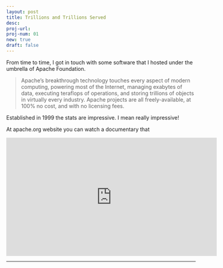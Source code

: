 ```yaml
---
layout: post
title: Trillions and Trillions Served
desc:
proj-url:
proj-num: 01
new: true
draft: false
---
```


From time to time, I got in touch with some software that I hosted under the umbrella of Apache Foundation. 

> Apache’s breakthrough technology touches every aspect of modern computing, powering most of the Internet, managing exabytes of data, executing teraflops of operations, and storing trillions of objects in virtually every industry. Apache projects are all freely-available, at 100% no cost, and with no licensing fees. 

Established in 1999 the stats are impressive. I mean really impressive!  


At apache.org website you can watch a documentary that


<iframe width="560" height="315" src="https://www.youtube.com/embed/JUt2nb0mgwg" title="YouTube video player" frameborder="0" allow="accelerometer; autoplay; clipboard-write; encrypted-media; gyroscope; picture-in-picture" allowfullscreen></iframe>
 

<hr>





 



 
